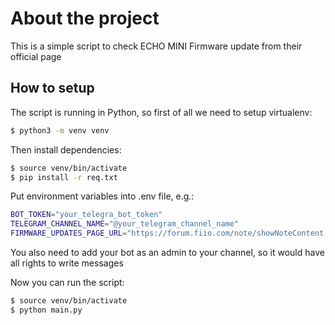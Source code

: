 # About the project

This is a simple script to check ECHO MINI Firmware update from their official page


## How to setup

The script is running in Python, so first of all we need to setup virtualenv:

```bash
$ python3 -m venv venv
```

Then install dependencies:

```bash
$ source venv/bin/activate
$ pip install -r req.txt
```

Put environment variables into .env file, e.g.:
```bash
BOT_TOKEN="your_telegra_bot_token"
TELEGRAM_CHANNEL_NAME="@your_telegram_channel_name"
FIRMWARE_UPDATES_PAGE_URL="https://forum.fiio.com/note/showNoteContent.do?id=202501210934383987154&tid=17"
```

You also need to add your bot as an admin to your channel, so it would have all rights to write messages


Now you can run the script:
```bash
$ source venv/bin/activate
$ python main.py
```


